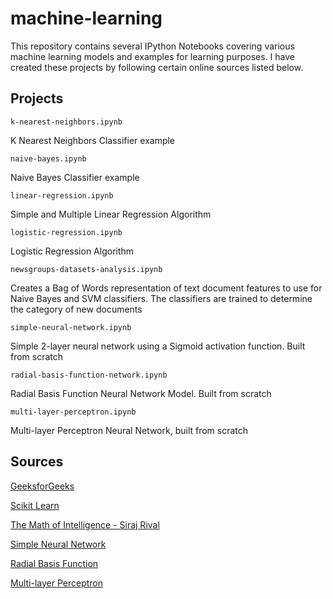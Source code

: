 # machine-learning

This repository contains several IPython Notebooks covering various machine learning models and examples for learning purposes. I have created these projects by following certain online sources listed below.

## Projects

```
k-nearest-neighbors.ipynb
```
K Nearest Neighbors Classifier example

```
naive-bayes.ipynb
```
Naive Bayes Classifier example

```
linear-regression.ipynb
```
Simple and Multiple Linear Regression Algorithm

```
logistic-regression.ipynb
```
Logistic Regression Algorithm

```
newsgroups-datasets-analysis.ipynb
```
Creates a Bag of Words representation of text document features to use for Naive Bayes and SVM classifiers. The classifiers are trained to determine the category of new documents

```
simple-neural-network.ipynb
```
Simple 2-layer neural network using a Sigmoid activation function. Built from scratch

```
radial-basis-function-network.ipynb
```
Radial Basis Function Neural Network Model. Built from scratch

```
multi-layer-perceptron.ipynb
```
Multi-layer Perceptron Neural Network, built from scratch

## Sources
[GeeksforGeeks](https://www.geeksforgeeks.org/)

[Scikit Learn](https://www.scikit-learn.org/)

[The Math of Intelligence - Siraj Rival](https://www.youtube.com/playlist?list=PL2-dafEMk2A7mu0bSksCGMJEmeddU_H4D)

[Simple Neural Network](https://towardsdatascience.com/how-to-build-your-own-neural-network-from-scratch-in-python-68998a08e4f6)

[Radial Basis Function](https://pythonmachinelearning.pro/using-neural-networks-for-regression-radial-basis-function-networks/)

[Multi-layer Perceptron](https://towardsdatascience.com/building-nerual-network-from-scratch-9c88535bf8e9)
